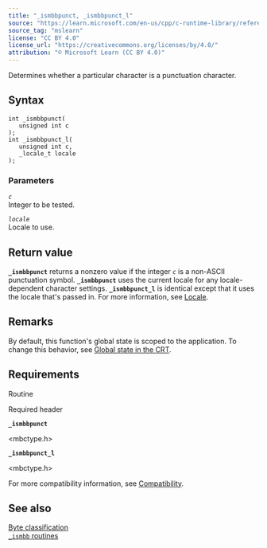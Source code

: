 ```yaml
---
title: "_ismbbpunct, _ismbbpunct_l"
source: "https://learn.microsoft.com/en-us/cpp/c-runtime-library/reference/ismbbpunct-ismbbpunct-l?view=msvc-170"
source_tag: "mslearn"
license: "CC BY 4.0"
license_url: "https://creativecommons.org/licenses/by/4.0/"
attribution: "© Microsoft Learn (CC BY 4.0)"
---
```

Determines whether a particular character is a punctuation character.

## Syntax

```
int _ismbbpunct(
   unsigned int c
);
int _ismbbpunct_l(
   unsigned int c,
   _locale_t locale
);
```

### Parameters

_`c`_  
Integer to be tested.

_`locale`_  
Locale to use.

## Return value

**`_ismbbpunct`** returns a nonzero value if the integer _`c`_ is a non-ASCII punctuation symbol. **`_ismbbpunct`** uses the current locale for any locale-dependent character settings. **`_ismbbpunct_l`** is identical except that it uses the locale that's passed in. For more information, see [Locale](https://learn.microsoft.com/en-us/cpp/c-runtime-library/locale?view=msvc-170).

## Remarks

By default, this function's global state is scoped to the application. To change this behavior, see [Global state in the CRT](https://learn.microsoft.com/en-us/cpp/c-runtime-library/global-state?view=msvc-170).

## Requirements

Routine

Required header

**`_ismbbpunct`**

<mbctype.h>

**`_ismbbpunct_l`**

<mbctype.h>

For more compatibility information, see [Compatibility](https://learn.microsoft.com/en-us/cpp/c-runtime-library/compatibility?view=msvc-170).

## See also

[Byte classification](https://learn.microsoft.com/en-us/cpp/c-runtime-library/byte-classification?view=msvc-170)  
[`_ismbb` routines](https://learn.microsoft.com/en-us/cpp/c-runtime-library/ismbb-routines?view=msvc-170)